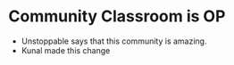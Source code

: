 # Community Classroom is OP

- Unstoppable says that this community is amazing.
- Kunal made this change
